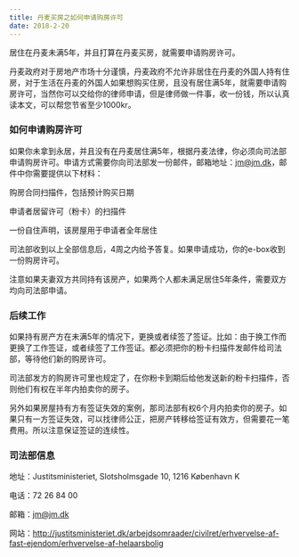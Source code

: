 ```yaml
---
title: 丹麦买房之如何申请购房许可
date: 2018-2-20
---
```


居住在丹麦未满5年，并且打算在丹麦买房，就需要申请购房许可。

丹麦政府对于房地产市场十分谨慎，丹麦政府不允许非居住在丹麦的外国人持有住房，对于生活在丹麦的外国人如果想购买住房，且没有居住满5年，就需要申请购房许可，当然你可以交给你的律师申请，但是律师做一件事，收一份钱，所以认真读本文，可以帮您节省至少1000kr。


### 如何申请购房许可

如果你未拿到永居，并且没有在丹麦居住满5年，根据丹麦法律，你必须向司法部申请购房许可。申请方式需要你向司法部发一份邮件，邮箱地址：jm@jm.dk，邮件中你需要提供以下材料：

购房合同扫描件，包括预计购买日期

申请者居留许可（粉卡）的扫描件

一份自住声明，该房屋用于申请者全年居住

司法部收到以上全部信息后，4周之内给予答复。如果申请成功，你的e-box收到一份购房许可。

注意如果夫妻双方共同持有该房产，如果两个人都未满足居住5年条件，需要双方均向司法部申请。


### 后续工作

如果持有房产方在未满5年的情况下，更换或者续签了签证。比如：由于换工作而更换了工作签证，或者续签了工作签证。都必须把你的粉卡扫描件发邮件给司法部，等待他们新的购房许可。

司法部发方的购房许可里也规定了，在你粉卡到期后给他发送新的粉卡扫描件，否则他们有权在半年内拍卖你的房子。

另外如果房屋持有方有签证失效的案例，那司法部有权6个月内拍卖你的房子。如果只有一方签证失效，可以找律师公正，把房产转移给签证有效方，但需要花一笔费用。所以注意保证签证的连续性。

### 司法部信息

地址：Justitsministeriet, Slotsholmsgade 10, 1216 København K

电话：72 26 84 00

邮箱：jm@jm.dk

网站：http://justitsministeriet.dk/arbejdsomraader/civilret/erhvervelse-af-fast-ejendom/erhvervelse-af-helaarsbolig

